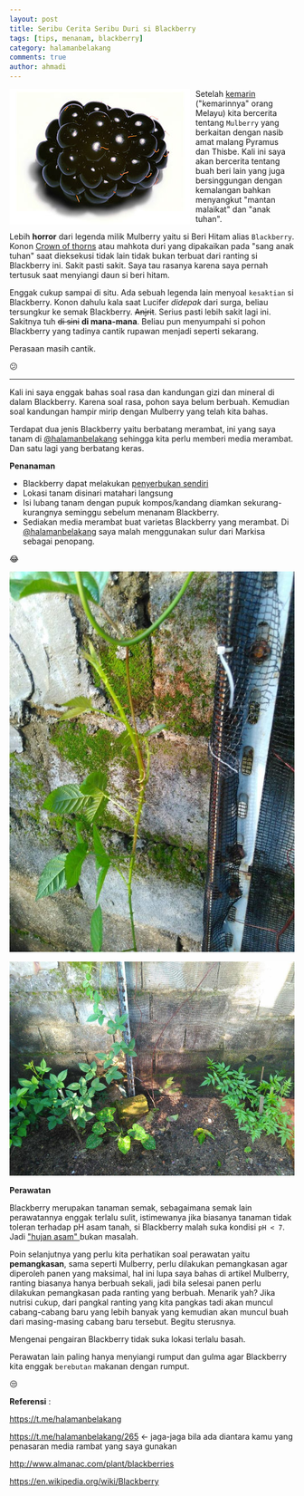 ```yaml
---
layout: post
title: Seribu Cerita Seribu Duri si Blackberry
tags: [tips, menanam, blackberry]
category: halamanbelakang
comments: true
author: ahmadi
--- 
```


<img border="0" src="/img/bb-buah.jpg" style="float:left; margin-right:10px"/>  

Setelah  [kemarin](https://ahmadihamid.com/halamanbelakang/Buah-Cinta-Terlarang/) ("kemarinnya" orang Melayu) kita bercerita tentang `Mulberry` yang berkaitan dengan nasib amat malang Pyramus dan Thisbe. Kali ini saya akan bercerita tentang buah beri lain yang juga bersinggungan dengan kemalangan bahkan menyangkut "mantan malaikat" dan "anak tuhan". 

Lebih **horror** dari legenda milik Mulberry yaitu si Beri Hitam alias `Blackberry`. Konon [Crown of thorns](https://en.wikipedia.org/wiki/Crown_of_thorns) atau mahkota duri yang dipakaikan pada "sang anak tuhan" saat dieksekusi tidak lain tidak bukan terbuat dari ranting si Blackberry ini. Sakit pasti sakit. Saya tau rasanya karena saya pernah tertusuk saat menyiangi daun si beri hitam.

Enggak cukup sampai di situ. Ada sebuah legenda lain menyoal `kesaktian` si Blackberry. Konon dahulu kala saat Lucifer *didepak* dari surga, beliau tersungkur ke semak Blackberry. ~~Anjrit~~. Serius pasti lebih sakit lagi ini. Sakitnya tuh ~~di sini~~ **di mana-mana**. Beliau pun menyumpahi si pohon Blackberry yang tadinya cantik rupawan menjadi seperti sekarang.

Perasaan masih cantik.

😕

---

Kali ini saya enggak bahas soal rasa dan kandungan gizi dan mineral di dalam Blackberry. Karena soal rasa, pohon saya belum berbuah. Kemudian soal kandungan hampir mirip dengan Mulberry yang telah kita bahas.

Terdapat dua jenis Blackberry yaitu berbatang merambat, ini yang saya tanam di [@halamanbelakang](https://t.me/halamanbelakang) sehingga kita perlu memberi media merambat. Dan satu lagi yang berbatang keras.

**Penanaman**

- Blackberry dapat melakukan [penyerbukan sendiri ](https://id.wikipedia.org/wiki/Penyerbukan_sendiri) 
- Lokasi tanam disinari matahari langsung
- Isi lubang tanam dengan pupuk kompos/kandang diamkan sekurang-kurangnya seminggu sebelum menanam Blackberry.
- Sediakan media merambat buat varietas Blackberry yang merambat. Di [@halamanbelakang](https://t.me/halamanbelakang) saya malah menggunakan sulur dari Markisa sebagai penopang.

😂

![](/img/bb-sulur.jpg) 

![](/img/bb-full.jpg) 

**Perawatan**

Blackberry merupakan tanaman semak, sebagaimana semak lain perawatannya enggak terlalu sulit, istimewanya jika biasanya tanaman tidak toleran terhadap pH asam tanah, si Blackberry malah suka kondisi `pH < 7`. Jadi ["hujan asam" ](https://id.wikipedia.org/wiki/Hujan_asam) bukan masalah. 

Poin selanjutnya yang perlu kita perhatikan soal perawatan yaitu **pemangkasan**, sama seperti Mulberry, perlu dilakukan pemangkasan agar diperoleh panen yang maksimal, hal ini lupa saya bahas di artikel Mulberry, ranting biasanya hanya berbuah sekali, jadi bila selesai panen perlu dilakukan pemangkasan pada ranting yang berbuah. Menarik yah? Jika nutrisi cukup, dari pangkal ranting yang kita pangkas tadi akan muncul cabang-cabang baru yang lebih banyak yang kemudian akan muncul buah dari masing-masing cabang baru tersebut. Begitu sterusnya.

Mengenai pengairan Blackberry tidak suka lokasi terlalu basah.

Perawatan lain paling hanya menyiangi rumput dan gulma agar Blackberry kita enggak `berebutan` makanan dengan rumput.

😒

**Referensi** :

<https://t.me/halamanbelakang>

<https://t.me/halamanbelakang/265> ← jaga-jaga bila ada diantara kamu yang penasaran media rambat yang saya gunakan

<http://www.almanac.com/plant/blackberries>

<https://en.wikipedia.org/wiki/Blackberry>
